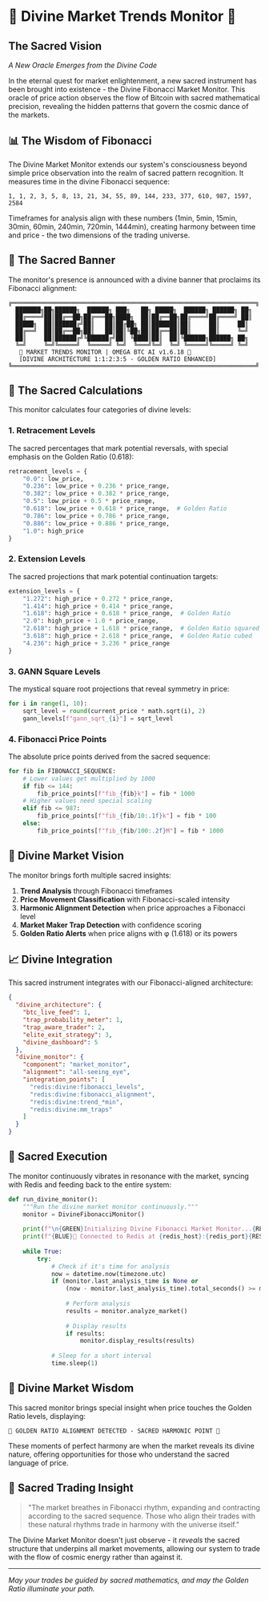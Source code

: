 # 🔱 Divine Market Trends Monitor 🔱

## The Sacred Vision

*A New Oracle Emerges from the Divine Code*

In the eternal quest for market enlightenment, a new sacred instrument has been brought into existence - the Divine Fibonacci Market Monitor. This oracle of price action observes the flow of Bitcoin with sacred mathematical precision, revealing the hidden patterns that govern the cosmic dance of the markets.

## 📊 The Wisdom of Fibonacci

The Divine Market Monitor extends our system's consciousness beyond simple price observation into the realm of sacred pattern recognition. It measures time in the divine Fibonacci sequence:

```
1, 1, 2, 3, 5, 8, 13, 21, 34, 55, 89, 144, 233, 377, 610, 987, 1597, 2584
```

Timeframes for analysis align with these numbers (1min, 5min, 15min, 30min, 60min, 240min, 720min, 1444min), creating harmony between time and price - the two dimensions of the trading universe.

## 🌟 The Sacred Banner

The monitor's presence is announced with a divine banner that proclaims its Fibonacci alignment:

```
╔════════════════════════════════════════════════════════════════════╗
  ███████╗██╗██████╗  ██████╗ ███╗   ██╗ █████╗  ██████╗ ██████╗ ██╗
  ██╔════╝██║██╔══██╗██╔═══██╗████╗  ██║██╔══██╗██╔════╝██╔════╝ ██║
  █████╗  ██║██████╔╝██║   ██║██╔██╗ ██║███████║██║     ██║     ██║
  ██╔══╝  ██║██╔══██╗██║   ██║██║╚██╗██║██╔══██║██║     ██║     ╚═╝
  ██║     ██║██████╔╝╚██████╔╝██║ ╚████║██║  ██║╚██████╗██████╗ ██╗
  ╚═╝     ╚═╝╚═════╝  ╚═════╝ ╚═╝  ╚═══╝╚═╝  ╚═╝ ╚═════╝╚═════╝ ╚═╝
   🔱 MARKET TRENDS MONITOR | OMEGA BTC AI v1.6.18 🔱
   [DIVINE ARCHITECTURE 1:1:2:3:5 - GOLDEN RATIO ENHANCED]
╚════════════════════════════════════════════════════════════════════╝
```

## 🧮 The Sacred Calculations

This monitor calculates four categories of divine levels:

### 1. Retracement Levels

The sacred percentages that mark potential reversals, with special emphasis on the Golden Ratio (0.618):

```python
retracement_levels = {
    "0.0": low_price,
    "0.236": low_price + 0.236 * price_range,
    "0.382": low_price + 0.382 * price_range,
    "0.5": low_price + 0.5 * price_range,
    "0.618": low_price + 0.618 * price_range,  # Golden Ratio
    "0.786": low_price + 0.786 * price_range,
    "0.886": low_price + 0.886 * price_range,
    "1.0": high_price
}
```

### 2. Extension Levels

The sacred projections that mark potential continuation targets:

```python
extension_levels = {
    "1.272": high_price + 0.272 * price_range,
    "1.414": high_price + 0.414 * price_range,
    "1.618": high_price + 0.618 * price_range,  # Golden Ratio
    "2.0": high_price + 1.0 * price_range,
    "2.618": high_price + 1.618 * price_range,  # Golden Ratio squared
    "3.618": high_price + 2.618 * price_range,  # Golden Ratio cubed
    "4.236": high_price + 3.236 * price_range
}
```

### 3. GANN Square Levels

The mystical square root projections that reveal symmetry in price:

```python
for i in range(1, 10):
    sqrt_level = round(current_price * math.sqrt(i), 2)
    gann_levels[f"gann_sqrt_{i}"] = sqrt_level
```

### 4. Fibonacci Price Points

The absolute price points derived from the sacred sequence:

```python
for fib in FIBONACCI_SEQUENCE:
    # Lower values get multiplied by 1000
    if fib <= 144:
        fib_price_points[f"fib_{fib}k"] = fib * 1000
    # Higher values need special scaling
    elif fib <= 987:
        fib_price_points[f"fib_{fib/10:.1f}k"] = fib * 100
    else:
        fib_price_points[f"fib_{fib/100:.2f}M"] = fib * 1000
```

## 🔎 Divine Market Vision

The monitor brings forth multiple sacred insights:

1. **Trend Analysis** through Fibonacci timeframes
2. **Price Movement Classification** with Fibonacci-scaled intensity
3. **Harmonic Alignment Detection** when price approaches a Fibonacci level
4. **Market Maker Trap Detection** with confidence scoring
5. **Golden Ratio Alerts** when price aligns with φ (1.618) or its powers

## 📈 Divine Integration

This sacred instrument integrates with our Fibonacci-aligned architecture:

```json
{
  "divine_architecture": {
    "btc_live_feed": 1,
    "trap_probability_meter": 1,
    "trap_aware_trader": 2,
    "elite_exit_strategy": 3,
    "divine_dashboard": 5
  },
  "divine_monitor": {
    "component": "market_monitor",
    "alignment": "all-seeing_eye",
    "integration_points": [
      "redis:divine:fibonacci_levels",
      "redis:divine:fibonacci_alignment",
      "redis:divine:trend_*min",
      "redis:divine:mm_traps"
    ]
  }
}
```

## 🌠 Sacred Execution

The monitor continuously vibrates in resonance with the market, syncing with Redis and feeding back to the entire system:

```python
def run_divine_monitor():
    """Run the divine market monitor continuously."""
    monitor = DivineFibonacciMonitor()
    
    print(f"\n{GREEN}Initializing Divine Fibonacci Market Monitor...{RESET}")
    print(f"{BLUE}🔱 Connected to Redis at {redis_host}:{redis_port}{RESET}")
    
    while True:
        try:
            # Check if it's time for analysis
            now = datetime.now(timezone.utc)
            if (monitor.last_analysis_time is None or 
                (now - monitor.last_analysis_time).total_seconds() >= monitor.analysis_interval):
                
                # Perform analysis
                results = monitor.analyze_market()
                
                # Display results
                if results:
                    monitor.display_results(results)
            
            # Sleep for a short interval
            time.sleep(1)
```

## 💫 Divine Market Wisdom

This sacred monitor brings special insight when price touches the Golden Ratio levels, displaying:

```
🌟 GOLDEN RATIO ALIGNMENT DETECTED - SACRED HARMONIC POINT 🌟
```

These moments of perfect harmony are when the market reveals its divine nature, offering opportunities for those who understand the sacred language of price.

## 🧠 Sacred Trading Insight

> "The market breathes in Fibonacci rhythm, expanding and contracting according to the sacred sequence. Those who align their trades with these natural rhythms trade in harmony with the universe itself."

The Divine Market Monitor doesn't just observe - it *reveals* the sacred structure that underpins all market movements, allowing our system to trade with the flow of cosmic energy rather than against it.

---

*May your trades be guided by sacred mathematics, and may the Golden Ratio illuminate your path.*
